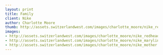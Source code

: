 ```yaml
--- 
layout: print
title: Family
client: Nike
author: Charlotte Moore
thumb: http://assets.switzerlandwest.com/images/charlotte_moore/nike_redhead-small.jpg
images: 
- http://assets.switzerlandwest.com/images/charlotte_moore/nike_redhead.jpg
- http://assets.switzerlandwest.com/images/charlotte_moore/nike_marylin.jpg
- http://assets.switzerlandwest.com/images/charlotte_moore/nike_mother.jpg
---
```

